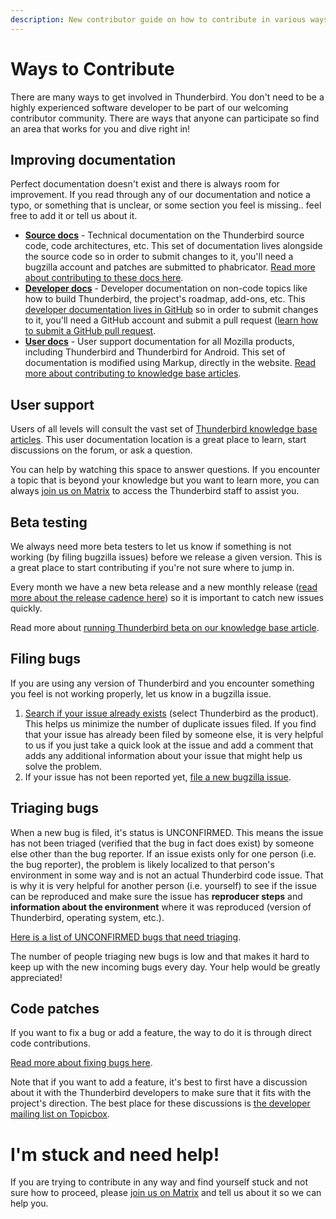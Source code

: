```yaml
---
description: New contributor guide on how to contribute in various ways to Thunderbird.
---
```


# Ways to Contribute

There are many ways to get involved in Thunderbird. You don't need to be a highly experienced software developer to be part of our welcoming contributor community. There are ways that anyone can participate so find an area that works for you and dive right in!

## Improving documentation
Perfect documentation doesn't exist and there is always room for improvement. If you read through any of our documentation and notice a typo, or something that is unclear, or some section you feel is missing.. feel free to add it or tell us about it.

* **[Source docs](https://source-docs.thunderbird.net)** - Technical documentation on the Thunderbird source code, code architectures, etc. This set of documentation lives alongside the source code so in order to submit changes to it, you'll need a bugzilla account and patches are submitted to phabricator. [Read more about contributing to these docs here](https://source-docs.thunderbird.net/en/latest/documentation/index.html).
* **[Developer docs](https://developer.thunderbird.net/)** - Developer documentation on non-code topics like how to build Thunderbird, the project's roadmap, add-ons, etc. This [developer documentation lives in GitHub](https://github.com/thunderbird/developer-docs/) so in order to submit changes to it, you'll need a GitHub account and submit a pull request ([learn how to submit a GitHub pull request](https://docs.github.com/en/pull-requests/collaborating-with-pull-requests/proposing-changes-to-your-work-with-pull-requests/creating-a-pull-request).
* **[User docs](https://support.mozilla.org/en-US/)** - User support documentation for all Mozilla products, including Thunderbird and Thunderbird for Android. This set of documentation is modified using Markup, directly in the website. [Read more about contributing to knowledge base articles](https://support.mozilla.org/en-US/kb/writing-guide-knowledge-base-articles?redirectslug=support-document-guide).

## User support
Users of all levels will consult the vast set of [Thunderbird knowledge base articles](https://support.mozilla.org/en-US/products/thunderbird). This user documentation location is a great place to learn, start discussions on the forum, or ask a question.

You can help by watching this space to answer questions. If you encounter a topic that is beyond your knowledge but you want to learn more, you can always [join us on Matrix](https://chat.mozilla.org/#/room/#maildev:mozilla.org) to access the Thunderbird staff to assist you.

## Beta testing
We always need more beta testers to let us know if something is not working (by filing bugzilla issues) before we release a given version. This is a great place to start contributing if you're not sure where to jump in.

Every month we have a new beta release and a new monthly release ([read more about the release cadence here](https://developer.thunderbird.net/releases/cadence)) so it is important to catch new issues quickly. 

Read more about [running Thunderbird beta on our knowledge base article](https://support.mozilla.org/en-US/kb/thunderbird-beta).

## Filing bugs
If you are using any version of Thunderbird and you encounter something you feel is not working properly, let us know in a bugzilla issue.

1. [Search if your issue already exists](https://bugzilla.mozilla.org/query.cgi?format=specific) (select Thunderbird as the product). This helps us minimize the number of duplicate issues filed. If you find that your issue has already been filed by someone else, it is very helpful to us if you just take a quick look at the issue and add a comment that adds any additional information about your issue that might help us solve the problem.
2. If your issue has not been reported yet, [file a new bugzilla issue](https://bugzilla.mozilla.org/enter_bug.cgi?product=Thunderbird).

## Triaging bugs
When a new bug is filed, it's status is UNCONFIRMED. This means the issue has not been triaged (verified that the bug in fact does exist) by someone else other than the bug reporter. If an issue exists only for one person (i.e. the bug reporter), the problem is likely localized to that person's environment in some way and is not an actual Thunderbird code issue. That is why it is very helpful for another person (i.e. yourself) to see if the issue can be reproduced and make sure the issue has **reproducer steps** and **information about the environment** where it was reproduced (version of Thunderbird, operating system, etc.).

[Here is a list of UNCONFIRMED bugs that need triaging](https://bugzilla.mozilla.org/buglist.cgi?product=Thunderbird&component=Untriaged&resolution=---&list_id=17499226).
 
The number of people triaging new bugs is low and that makes it hard to keep up with the new incoming bugs every day. Your help would be greatly appreciated!

## Code patches
If you want to fix a bug or add a feature, the way to do it is through direct code contributions.

[Read more about fixing bugs here](https://developer.thunderbird.net/thunderbird-development/fixing-a-bug).

Note that if you want to add a feature, it's best to first have a discussion about it with the Thunderbird developers to make sure that it fits with the project's direction. The best place for these discussions is [the developer mailing list on Topicbox](https://thunderbird.topicbox.com/groups/developers).

# I'm stuck and need help!
If you are trying to contribute in any way and find yourself stuck and not sure how to proceed, please [join us on Matrix](https://chat.mozilla.org/#/room/#maildev:mozilla.org) and tell us about it so we can help you.
